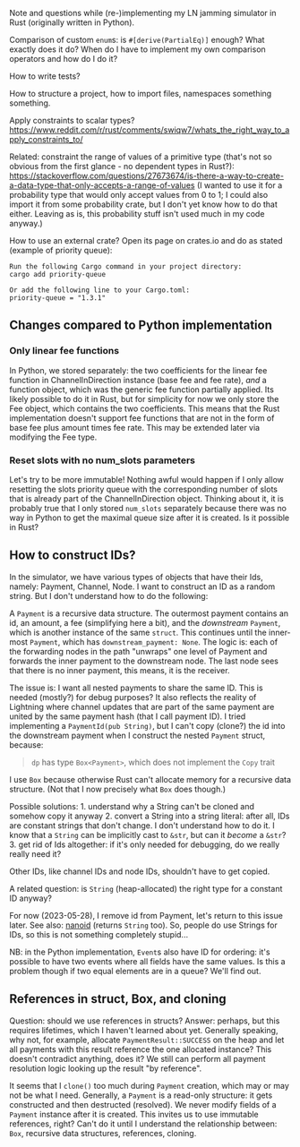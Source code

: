 Note and questions while (re-)implementing my LN jamming simulator in Rust (originally written in Python).

Comparison of custom `enum`s: is `#[derive(PartialEq)]` enough? What exactly does it do? When do I have to implement my own comparison operators and how do I do it?

How to write tests?

How to structure a project, how to import files, namespaces something something.

Apply constraints to scalar types? https://www.reddit.com/r/rust/comments/swiqw7/whats_the_right_way_to_apply_constraints_to/

Related: constraint the range of values of a primitive type (that's not so obvious from the first glance - no dependent types in Rust?): https://stackoverflow.com/questions/27673674/is-there-a-way-to-create-a-data-type-that-only-accepts-a-range-of-values
(I wanted to use it for a probability type that would only accept values from 0 to 1; I could also import it from some probability crate, but I don't yet know how to do that either. Leaving as is, this probability stuff isn't used much in my code anyway.)

How to use an external crate? Open its page on crates.io and do as stated (example of priority queue):
```
Run the following Cargo command in your project directory:
cargo add priority-queue

Or add the following line to your Cargo.toml:
priority-queue = "1.3.1"
```

## Changes compared to Python implementation

### Only linear fee functions
In Python, we stored separately: the two coefficients for the linear fee function in ChannelInDirection instance (base fee and fee rate), _and_ a function object, which was the generic fee function partially applied. Its likely possible to do it in Rust, but for simplicity for now we only store the Fee object, which contains the two coefficients. This means that the Rust implementation doesn't support fee functions that are not in the form of base fee plus amount times fee rate. This may be extended later via modifying the Fee type.

### Reset slots with no num_slots parameters
Let's try to be more immutable! Nothing awful would happen if I only allow resetting the slots priority queue with the corresponding number of slots that is already part of the ChannelInDirection object. Thinking about it, it is probably true that I only stored `num_slots` separately because there was no way in Python to get the maximal queue size after it is created. Is it possible in Rust?

## How to construct IDs?
In the simulator, we have various types of objects that have their Ids, namely: Payment, Channel, Node. I want to construct an ID as a random string. But I don't understand how to do the following:

A `Payment` is a recursive data structure. The outermost payment contains an id, an amount, a fee (simplifying here a bit), and the _downstream_ `Payment`, which is another instance of the same `struct`. This continues until the inner-most `Payment`, which has `downstream_payment: None`. The logic is: each of the forwarding nodes in the path "unwraps" one level of Payment and forwards the inner payment to the downstream node. The last node sees that there is no inner payment, this means, it is the receiver.

The issue is: I want all nested payments to share the same ID. This is needed (mostly?) for debug purposes? It also reflects the reality of Lightning where channel updates that are part of the same payment are united by the same payment hash (that I call payment ID). I tried implementing a `PaymentId(pub String)`, but I can't copy (clone?) the id into the downstream payment when I construct the nested `Payment` struct, because:

> `dp` has type `Box<Payment>`, which does not implement the `Copy` trait

I use `Box` because otherwise Rust can't allocate memory for a recursive data structure. (Not that I now precisely what `Box` does though.)

Possible solutions:
	1. understand why a String can't be cloned and somehow copy it anyway
	2. convert a String into a string literal: after all, IDs are constant strings that don't change. I don't understand how to do it. I know that a `String` can be implicitly cast to `&str`, but can it _become_ a `&str`?
	3. get rid of Ids altogether: if it's only needed for debugging, do we really really need it?

Other IDs, like channel IDs and node IDs, shouldn't have to get copied.

A related question: is `String` (heap-allocated) the right type for a constant ID anyway?

For now (2023-05-28), I remove id from Payment, let's return to this issue later. See also: [nanoid](https://docs.rs/nanoid/latest/nanoid/index.html) (returns `String` too). So, people do use Strings for IDs, so this is not something completely stupid...

NB: in the Python implementation, `Event`s also have ID for ordering: it's possible to have two events where all fields have the same values. Is this a problem though if two equal elements are in a queue? We'll find out.

## References in struct, Box, and cloning
Question: should we use references in structs? Answer: perhaps, but this requires lifetimes, which I haven't learned about yet. Generally speaking, why not, for example, allocate `PaymentResult::SUCCESS` on the heap and let all payments with this result reference the one allocated instance? This doesn't contradict anything, does it? We still can perform all payment resolution logic looking up the result "by reference".

It seems that I `clone()` too much during `Payment` creation, which may or may not be what I need. Generally, a `Payment` is a read-only structure: it gets constructed and then destructed (resolved). We never modify fields of a `Payment` instance after it is created. This invites us to use immutable references, right? Can't do it until I understand the relationship between: `Box`, recursive data structures, references, cloning.